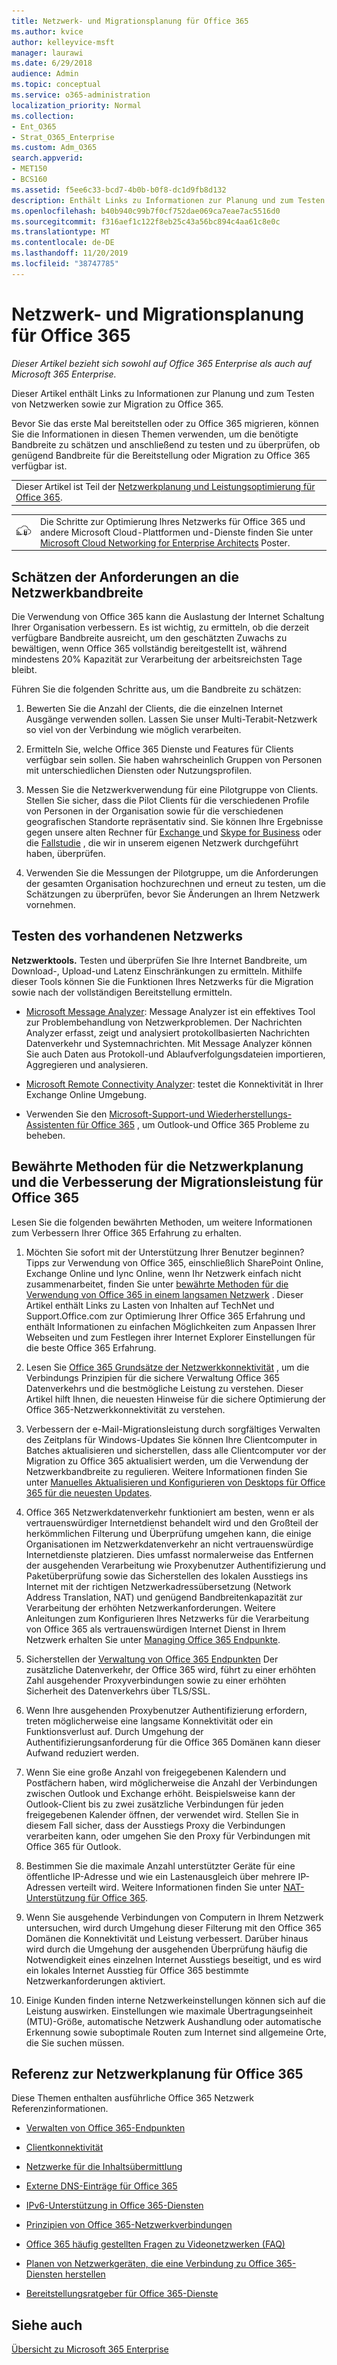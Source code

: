 ```yaml
---
title: Netzwerk- und Migrationsplanung für Office 365
ms.author: kvice
author: kelleyvice-msft
manager: laurawi
ms.date: 6/29/2018
audience: Admin
ms.topic: conceptual
ms.service: o365-administration
localization_priority: Normal
ms.collection:
- Ent_O365
- Strat_O365_Enterprise
ms.custom: Adm_O365
search.appverid:
- MET150
- BCS160
ms.assetid: f5ee6c33-bcd7-4b0b-b0f8-dc1d9fb8d132
description: Enthält Links zu Informationen zur Planung und zum Testen von Netzwerken sowie zur Migration zu Office 365.
ms.openlocfilehash: b40b940c99b7f0cf752dae069ca7eae7ac5516d0
ms.sourcegitcommit: f316aef1c122f8eb25c43a56bc894c4aa61c8e0c
ms.translationtype: MT
ms.contentlocale: de-DE
ms.lasthandoff: 11/20/2019
ms.locfileid: "38747785"
---
```

# <a name="network-and-migration-planning-for-office-365"></a>Netzwerk- und Migrationsplanung für Office 365

*Dieser Artikel bezieht sich sowohl auf Office 365 Enterprise als auch auf Microsoft 365 Enterprise.*

Dieser Artikel enthält Links zu Informationen zur Planung und zum Testen von Netzwerken sowie zur Migration zu Office 365.
  
Bevor Sie das erste Mal bereitstellen oder zu Office 365 migrieren, können Sie die Informationen in diesen Themen verwenden, um die benötigte Bandbreite zu schätzen und anschließend zu testen und zu überprüfen, ob genügend Bandbreite für die Bereitstellung oder Migration zu Office 365 verfügbar ist.

||
|:-----|
| Dieser Artikel ist Teil der [Netzwerkplanung und Leistungsoptimierung für Office 365](https://aka.ms/tune).|

|||
|:-----|:-----|
|![Siehe das Poster Microsoft Cloud Networking for Enterprise Architects](media/3094be9f-2407-4fa5-896d-aa66ef7b9bb9.png)|Die Schritte zur Optimierung Ihres Netzwerks für Office 365 und andere Microsoft Cloud-Plattformen und-Dienste finden Sie unter [Microsoft Cloud Networking for Enterprise Architects](https://aka.ms/cloudarchnetworking) Poster. |
   
## <a name="estimate-network-bandwidth-requirements"></a>Schätzen der Anforderungen an die Netzwerkbandbreite
<a name="EstimateBandwidthRequirements"> </a>

Die Verwendung von Office 365 kann die Auslastung der Internet Schaltung Ihrer Organisation verbessern. Es ist wichtig, zu ermitteln, ob die derzeit verfügbare Bandbreite ausreicht, um den geschätzten Zuwachs zu bewältigen, wenn Office 365 vollständig bereitgestellt ist, während mindestens 20% Kapazität zur Verarbeitung der arbeitsreichsten Tage bleibt.
  
Führen Sie die folgenden Schritte aus, um die Bandbreite zu schätzen:
  
1. Bewerten Sie die Anzahl der Clients, die die einzelnen Internet Ausgänge verwenden sollen. Lassen Sie unser Multi-Terabit-Netzwerk so viel von der Verbindung wie möglich verarbeiten. 
    
2. Ermitteln Sie, welche Office 365 Dienste und Features für Clients verfügbar sein sollen. Sie haben wahrscheinlich Gruppen von Personen mit unterschiedlichen Diensten oder Nutzungsprofilen.
    
3. Messen Sie die Netzwerkverwendung für eine Pilotgruppe von Clients. Stellen Sie sicher, dass die Pilot Clients für die verschiedenen Profile von Personen in der Organisation sowie für die verschiedenen geografischen Standorte repräsentativ sind. Sie können Ihre Ergebnisse gegen unsere alten Rechner für [Exchange ](https://go.microsoft.com/fwlink/p/?LinkId=321550)und [Skype for Business](https://go.microsoft.com/fwlink/p/?LinkId=321551) oder die [Fallstudie](https://www.microsoft.com/itshowcase/Article/Content/631/Optimizing-network-performance-for-Microsoft-Office-365) , die wir in unserem eigenen Netzwerk durchgeführt haben, überprüfen. 
    
4. Verwenden Sie die Messungen der Pilotgruppe, um die Anforderungen der gesamten Organisation hochzurechnen und erneut zu testen, um die Schätzungen zu überprüfen, bevor Sie Änderungen an Ihrem Netzwerk vornehmen.
    
## <a name="test-your-existing-network"></a>Testen des vorhandenen Netzwerks
<a name="calculators"> </a>

 **Netzwerktools.** Testen und überprüfen Sie Ihre Internet Bandbreite, um Download-, Upload-und Latenz Einschränkungen zu ermitteln. Mithilfe dieser Tools können Sie die Funktionen Ihres Netzwerks für die Migration sowie nach der vollständigen Bereitstellung ermitteln. 
  
- [Microsoft Message Analyzer](https://technet.microsoft.com/library/jj649776.aspx): Message Analyzer ist ein effektives Tool zur Problembehandlung von Netzwerkproblemen. Der Nachrichten Analyzer erfasst, zeigt und analysiert protokollbasierten Nachrichten Datenverkehr und Systemnachrichten. Mit Message Analyzer können Sie auch Daten aus Protokoll-und Ablaufverfolgungsdateien importieren, Aggregieren und analysieren.
    
- [Microsoft Remote Connectivity Analyzer](https://go.microsoft.com/fwlink/p/?LinkId=517243): testet die Konnektivität in Ihrer Exchange Online Umgebung.
    
- Verwenden Sie den [Microsoft-Support-und Wiederherstellungs-Assistenten für Office 365](https://diagnostics.office.com/#/Download?env=SOC) , um Outlook-und Office 365 Probleme zu beheben. 
    
## <a name="best-practices-for-network-planning-and-improving-migration-performance-for-office-365"></a>Bewährte Methoden für die Netzwerkplanung und die Verbesserung der Migrationsleistung für Office 365
<a name="BestPractices"> </a>

Lesen Sie die folgenden bewährten Methoden, um weitere Informationen zum Verbessern Ihrer Office 365 Erfahrung zu erhalten.
  
1. Möchten Sie sofort mit der Unterstützung Ihrer Benutzer beginnen? Tipps zur Verwendung von Office 365, einschließlich SharePoint Online, Exchange Online und lync Online, wenn Ihr Netzwerk einfach nicht zusammenarbeitet, finden Sie unter [bewährte Methoden für die Verwendung von Office 365 in einem langsamen Netzwerk](https://support.office.com/article/fd16c8d2-4799-4c39-8fd7-045f06640166) . Dieser Artikel enthält Links zu Lasten von Inhalten auf TechNet und Support.Office.com zur Optimierung Ihrer Office 365 Erfahrung und enthält Informationen zu einfachen Möglichkeiten zum Anpassen Ihrer Webseiten und zum Festlegen ihrer Internet Explorer Einstellungen für die beste Office 365 Erfahrung. 
    
2. Lesen Sie [Office 365 Grundsätze der Netzwerkkonnektivität](https://aka.ms/o365networkingprinciples) , um die Verbindungs Prinzipien für die sichere Verwaltung Office 365 Datenverkehrs und die bestmögliche Leistung zu verstehen. Dieser Artikel hilft Ihnen, die neuesten Hinweise für die sichere Optimierung der Office 365-Netzwerkkonnektivität zu verstehen. 
    
3. Verbessern der e-Mail-Migrationsleistung durch sorgfältiges Verwalten des Zeitplans für Windows-Updates Sie können Ihre Clientcomputer in Batches aktualisieren und sicherstellen, dass alle Clientcomputer vor der Migration zu Office 365 aktualisiert werden, um die Verwendung der Netzwerkbandbreite zu regulieren. Weitere Informationen finden Sie unter [Manuelles Aktualisieren und Konfigurieren von Desktops für Office 365 für die neuesten Updates](https://support.microsoft.com/gp/office-2013-365-update).
    
4. Office 365 Netzwerkdatenverkehr funktioniert am besten, wenn er als vertrauenswürdiger Internetdienst behandelt wird und den Großteil der herkömmlichen Filterung und Überprüfung umgehen kann, die einige Organisationen im Netzwerkdatenverkehr an nicht vertrauenswürdige Internetdienste platzieren. Dies umfasst normalerweise das Entfernen der ausgehenden Verarbeitung wie Proxybenutzer Authentifizierung und Paketüberprüfung sowie das Sicherstellen des lokalen Ausstiegs ins Internet mit der richtigen Netzwerkadressübersetzung (Network Address Translation, NAT) und genügend Bandbreitenkapazität zur Verarbeitung der erhöhten Netzwerkanforderungen. Weitere Anleitungen zum Konfigurieren Ihres Netzwerks für die Verarbeitung von Office 365 als vertrauenswürdigen Internet Dienst in Ihrem Netzwerk erhalten Sie unter [Managing Office 365 Endpunkte](https://support.office.com/article/99cab9d4-ef59-4207-9f2b-3728eb46bf9a).
    
1. Sicherstellen der [Verwaltung von Office 365 Endpunkten](https://support.office.com/article/99cab9d4-ef59-4207-9f2b-3728eb46bf9a) Der zusätzliche Datenverkehr, der Office 365 wird, führt zu einer erhöhten Zahl ausgehender Proxyverbindungen sowie zu einer erhöhten Sicherheit des Datenverkehrs über TLS/SSL.
    
2. Wenn Ihre ausgehenden Proxybenutzer Authentifizierung erfordern, treten möglicherweise eine langsame Konnektivität oder ein Funktionsverlust auf. Durch Umgehung der Authentifizierungsanforderung für die Office 365 Domänen kann dieser Aufwand reduziert werden.
    
3. Wenn Sie eine große Anzahl von freigegebenen Kalendern und Postfächern haben, wird möglicherweise die Anzahl der Verbindungen zwischen Outlook und Exchange erhöht. Beispielsweise kann der Outlook-Client bis zu zwei zusätzliche Verbindungen für jeden freigegebenen Kalender öffnen, der verwendet wird. Stellen Sie in diesem Fall sicher, dass der Ausstiegs Proxy die Verbindungen verarbeiten kann, oder umgehen Sie den Proxy für Verbindungen mit Office 365 für Outlook.
    
4. Bestimmen Sie die maximale Anzahl unterstützter Geräte für eine öffentliche IP-Adresse und wie ein Lastenausgleich über mehrere IP-Adressen verteilt wird. Weitere Informationen finden Sie unter [NAT-Unterstützung für Office 365](nat-support-with-office-365.md).
    
5. Wenn Sie ausgehende Verbindungen von Computern in Ihrem Netzwerk untersuchen, wird durch Umgehung dieser Filterung mit den Office 365 Domänen die Konnektivität und Leistung verbessert. Darüber hinaus wird durch die Umgehung der ausgehenden Überprüfung häufig die Notwendigkeit eines einzelnen Internet Ausstiegs beseitigt, und es wird ein lokales Internet Ausstieg für Office 365 bestimmte Netzwerkanforderungen aktiviert.
    
6. Einige Kunden finden interne Netzwerkeinstellungen können sich auf die Leistung auswirken. Einstellungen wie maximale Übertragungseinheit (MTU)-Größe, automatische Netzwerk Aushandlung oder automatische Erkennung sowie suboptimale Routen zum Internet sind allgemeine Orte, die Sie suchen müssen.
    
## <a name="network-planning-reference-for-office-365"></a>Referenz zur Netzwerkplanung für Office 365
<a name="NetReference"> </a>

Diese Themen enthalten ausführliche Office 365 Netzwerk Referenzinformationen.
  
- [Verwalten von Office 365-Endpunkten](https://support.office.com/article/99cab9d4-ef59-4207-9f2b-3728eb46bf9a)
    
- [Clientkonnektivität](client-connectivity.md)
    
- [Netzwerke für die Inhaltsübermittlung](content-delivery-networks.md)
    
- [Externe DNS-Einträge für Office 365](external-domain-name-system-records.md)
    
- [IPv6-Unterstützung in Office 365-Diensten](ipv6-support.md)
    
- [Prinzipien von Office 365-Netzwerkverbindungen](https://aka.ms/o365networkingprinciples)
    
- [Office 365 häufig gestellten Fragen zu Videonetzwerken (FAQ)](office-365-video-networking-faq.md)
    
- [Planen von Netzwerkgeräten, die eine Verbindung zu Office 365-Diensten herstellen](plan-for-network-devices.md)
    
- [Bereitstellungsratgeber für Office 365-Dienste](deployment-advisors-for-office-365.md)
 
## <a name="see-also"></a>Siehe auch

[Übersicht zu Microsoft 365 Enterprise](https://docs.microsoft.com/microsoft-365/enterprise/microsoft-365-overview)
